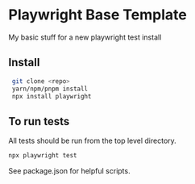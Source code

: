 # Playwright Base Template

My basic stuff for a new playwright test install

## Install

```bash
 git clone <repo>
 yarn/npm/pnpm install
 npx install playwright
```

## To run tests

All tests should be run from the top level directory.

```bash
npx playwright test
```

See package.json for helpful scripts.
